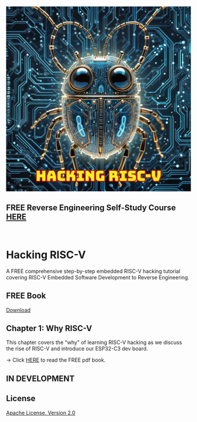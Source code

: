 ![image](https://github.com/mytechnotalent/Hacking-RISC-V/blob/main/Hacking-RISC-V.png?raw=true)

## FREE Reverse Engineering Self-Study Course [HERE](https://github.com/mytechnotalent/Reverse-Engineering-Tutorial)

<br>

# Hacking RISC-V
A FREE comprehensive step-by-step embedded RISC-V hacking tutorial covering RISC-V Embedded Software Development to Reverse Engineering.

## FREE Book
[Download](https://github.com/mytechnotalent/Hacking-RISC-V/blob/main/Hacking-RISC-V.pdf)

## Chapter 1: Why RISC-V
This chapter covers the "why" of learning RISC-V hacking as we discuss the rise of RISC-V and introduce our ESP32-C3 dev board.

-> Click [HERE](https://github.com/mytechnotalent/Hacking-RISC-V/blob/main/Hacking-RISC-V.pdf) to read the FREE pdf book.

## IN DEVELOPMENT

## License
[Apache License, Version 2.0](https://www.apache.org/licenses/LICENSE-2.0)
